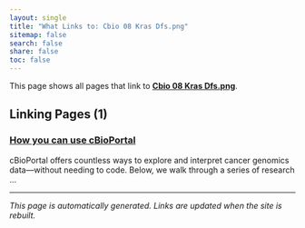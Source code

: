 ```yaml
---
layout: single
title: "What Links to: Cbio 08 Kras Dfs.png"
sitemap: false
search: false
share: false
toc: false
---
```


This page shows all pages that link to **[Cbio 08 Kras Dfs.png](/datademos/assets/cbio_08_KRAS_DFS.png)**.

## Linking Pages (1)

### [How you can use cBioPortal](/datademos/cbio_examples_of_using_cbio/)

cBioPortal offers countless ways to explore and interpret cancer genomics data—without needing to code. Below, we walk through a series of research ...

---


*This page is automatically generated. Links are updated when the site is rebuilt.*
